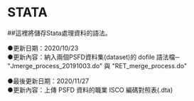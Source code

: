 # STATA

##這裡將儲存Stata處理資料的語法。

●更新日期：2020/10/23  
●更新內容：納入兩個PSFD資料集(dataset)的 dofile 語法檔─ "Jmerge_process_20191003.do" 與 "RET_merge_process.do"

●最後更新日期：2020/11/27  
●更新內容：上傳 PSFD 資料的職業 ISCO 編碼對照表(.dta)
